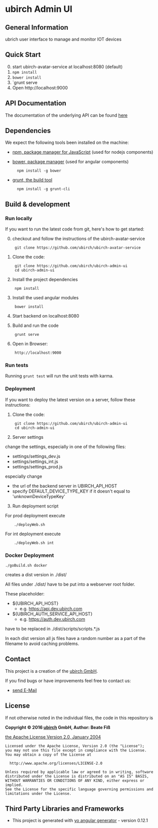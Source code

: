 # ubirch Admin UI

## General Information

ubrich user interface to manage and monitor IOT devices

## Quick Start

0. start ubirch-avatar-service at localhost:8080 (default)
1. `npm install`
2. `bower install`
3. `grunt serve
4. Open http://localhost:9000

## API Documentation

The documentation of the underlying API can be found [here](http://developer.ubirch.com/docs/api)

## Dependencies

We expect the following tools been installed on the machine:

* [npm, package manager for JavaScript](https://www.npmjs.com) (used for nodejs components)

* [bower, package manager](http://gruntjs.com) (used for angular components)
  
        npm install -g bower

* [grunt, the build tool](http://gruntjs.com)

        npm install -g grunt-cli

## Build & development

### Run locally

If you want to run the latest code from git, here's how to get started:

0. checkout and follow the instructions of the ubirch-avatar-service

        git clone https://github.com/ubirch/ubirch-avatar-service

1. Clone the code:

        git clone https://github.com/ubirch/ubirch-admin-ui
        cd ubirch-admin-ui

2. Install the project dependencies

        npm install

3. Install the used angular modules

        bower install

4. Start backend on localhost:8080

5. Build and run the code

        grunt serve

6. Open in Browser:

        http://localhost:9000

### Run tests

Running `grunt test` will run the unit tests with karma.

### Deployment

If you want to deploy the latest version on a server, follow these instructions:

1. Clone the code:

        git clone https://github.com/ubirch/ubirch-admin-ui
        cd ubirch-admin-ui

2. Server settings

  change the settings, especially in one of the following files:
   
  *  settings/settings_dev.js
  *  settings/settings_int.js
  *  settings/settings_prod.js
  
  especially change 
  
  * the url of the backend server in UBIRCH_API_HOST
  * specify DEFAULT_DEVICE_TYPE_KEY if it doesn't equal to 'unknownDeviceTypeKey'
  
3. Run deployment script

For prod deployment execute

        ./deployWeb.sh

For int deployment execute

        ./deployWeb.sh int

### Docker Deployment

```
./goBuild.sh docker
```

creates a dist version in ./dist/

All files under ./dist/ have to be put into a webserver root folder.

These placeholder: 

* ${UBIRCH_API_HOST}
  * e.g. https://api.dev.ubirch.com
* ${UBIRCH_AUTH_SERVICE_API_HOST}
  * e.g. https://auth.dev.ubirch.com

have to be replaced in ./dist/scripts/scripts.*.js

In each dist version all js files have a random number as a part of the filename to avoid caching problems. 

## Contact

This project is a creation of the [ubirch GmbH](http://www.ubirch.com).

If you find bugs or have improvements feel free to contact us:

* [send E-Mail](mailto:release@ubirch.com)

## License

If not otherwise noted in the individual files, the code in this repository is

__Copyright &copy; 2016 [ubirch](http://ubirch.com) GmbH, Author: Beate Fiß__

[the Apache License Version 2.0, January 2004](LICENSE)
```
Licensed under the Apache License, Version 2.0 (the "License");
you may not use this file except in compliance with the License.
You may obtain a copy of the License at

  http://www.apache.org/licenses/LICENSE-2.0

Unless required by applicable law or agreed to in writing, software
distributed under the License is distributed on an "AS IS" BASIS,
WITHOUT WARRANTIES OR CONDITIONS OF ANY KIND, either express or implied.
See the License for the specific language governing permissions and
limitations under the License.
```

## Third Party Libraries and Frameworks

* This project is generated with [yo angular generator](https://github.com/yeoman/generator-angular) - version 0.12.1
